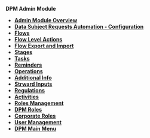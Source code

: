 
<strong>DPM Admin Module<strong>
<ul>
<li><a href="/articles/DPM/02_Admin_Module/01_Admin_Module_Overview.md">Admin Module Overview</a></li>
<li><a href="/articles/DPM/02_Admin_Module/02_DPM_Configuration.md">Data Subject Requests Automation - Configuration</li>
<li><a href="/articles/DPM/02_Admin_Module/03_Flows.md">Flows</li>
<li><a href="/articles/DPM/02_Admin_Module/03_1_Flow_Level_Actions.md">Flow Level Actions</li>
<li><a href="/articles/DPM/02_Admin_Module/03_2_Flow_Export_Import.md">Flow Export and Import</li>
<li><a href="/articles/DPM/02_Admin_Module/04_Stages.md">Stages</li> 
<li><a href="/articles/DPM/02_Admin_Module/05_Tasks.md">Tasks</li>
<li><a href="/articles/DPM/02_Admin_Module/06_Reminders.md">Reminders</li>
<li><a href="/articles/DPM/02_Admin_Module/07_Operations.md">Operations</li>
<li><a href="/articles/DPM/02_Admin_Module/071_Additional_Info.md">Additional Info</li>
<li><a href="/articles/DPM/02_Admin_Module/07_Steward_Inputs.md">Strward Inputs</li>
<li><a href="/articles/DPM/02_Admin_Module/08_Regulations.md">Regulations</li>
<li><a href="/articles/DPM/02_Admin_Module/09_Activities.md">Activities</li>
<li><a href="/articles/DPM/02_Admin_Module/10_Roles_Management.md">Roles Management</li> 
<li><a href="/articles/DPM/02_Admin_Module/11_DPM_Roles.md">DPM Roles</li>
<li><a href="/articles/DPM/02_Admin_Module/12_Corporate_Roles.md">Corporate Roles</li>
<li><a href="/articles/DPM/02_Admin_Module/13_User_Management.md">User Management</li>
<li><a href="/articles/DPM/02_Admin_Module/14_DPM_Main_Menu.md">DPM Main Menu</li>

</ul>
